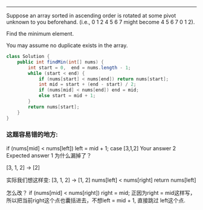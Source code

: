 - - -
Suppose an array sorted in ascending order is rotated at some pivot unknown to you beforehand.
(i.e., 0 1 2 4 5 6 7 might become 4 5 6 7 0 1 2).

Find the minimum element.

You may assume no duplicate exists in the array.

```java
class Solution {
    public int findMin(int[] nums) {
        int start = 0,  end = nums.length - 1;
        while (start < end) {
            if (nums[start] < nums[end]) return nums[start];
            int mid = start + (end - start) / 2;
            if (nums[mid] < nums[end]) end = mid;
            else start = mid + 1;
        }
        return nums[start];
    }
}
```


### 这题容易错的地方:
if (nums[mid] < nums[left]) left = mid + 1;
    case [3,1,2]
    Your answer
          2
    Expected answer
          1
为什么漏掉了？

[3, 1, 2] -> [2]

实际我们想这样变:
[3, 1, 2] -> [1, 2] nums[left] < nums[right] return nums[left]

怎么改？
if (nums[mid] < nums[right]) right = mid;
正因为right = mid这样写，所以把当前right这个点也囊括进去，不想left = mid + 1, 直接跳过 left这个点.
